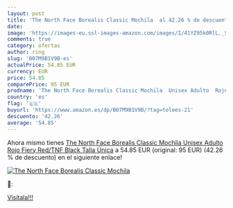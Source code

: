 ```yaml
---
layout: post
title: 'The North Face Borealis Classic Mochila  al 42.26 % de descuento'
date: 
image: 'https://images-eu.ssl-images-amazon.com/images/I/41YZ95k0RlL._SL200_.jpg'
comments: true
category: ofertas
author: ring
slug: 'B07M9B1V9B-es'
actualPrice: 54.85 EUR
currency: EUR
price: 54.85
comparePrice: 95 EUR
prodname: 'The North Face Borealis Classic Mochila  Unisex Adulto  Rojo  Fiery Red/TNF Black   Talla Única'
country: 'es'
flag: '🇪🇸'
buyurl: 'https://www.amazon.es/dp/B07M9B1V9B/?tag=tolees-21'
descuento: '42.26'
average: '54.85'
---
```


Ahora mismo tienes [The North Face Borealis Classic Mochila  Unisex Adulto  Rojo  Fiery Red/TNF Black   Talla Única](https://www.amazon.es/dp/B07M9B1V9B/?tag=tolees-21) a 54.85 EUR (original: 95 EUR) (42.26 %  de descuento) en el siguiente enlace!

[![The North Face Borealis Classic Mochila ](https://images-eu.ssl-images-amazon.com/images/I/41YZ95k0RlL._SL200_.jpg)](https://www.amazon.es/dp/B07M9B1V9B/?tag=tolees-21)

🔎:


[Visítala!!!](https://www.amazon.es/dp/B07M9B1V9B/?tag=tolees-21)
